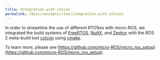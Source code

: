```yaml
---
title: Integration with colcon
permalink: /docs/concepts/rtos/integration_with_colcon/
---
```


In order to streamline the use of different RTOSes with micro-ROS, we integrated the build systems of [FreeRTOS](../FreeRTOS/), [NuttX](../NuttX/), and [Zephyr](../Zephyr/) with the ROS 2 meta-build tool [colcon](https://colcon.readthedocs.io/) using [cmake](https://cmake.org/).

To learn more, please see [https://github.com/micro-ROS/micro_ros_setup](https://github.com/micro-ROS/micro_ros_setup).